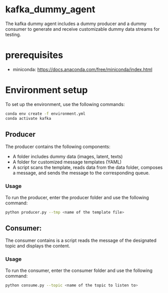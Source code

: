 # kafka_dummy_agent

The kafka dummy agent includes a dummy producer and a dummy consumer to generate and receive customizable dummy data streams for testing.

# prerequisites
* miniconda: https://docs.anaconda.com/free/miniconda/index.html

# Environment setup
To set up the environment, use the following commands:
```bash
conda env create -f environment.yml
conda activate kafka
```

## Producer
The producer contains the following components:
* A folder includes dummy data (images, latent, texts)
* A folder for customized message templates (YAML)
* A script scans the template, reads data from the data folder, composes a message, and sends the message to the corresponding queue.

### Usage
To run the producer, enter the producer folder and use the following command:
```bash
python producer.py --tmp <name of the template file>
```

## Consumer:
The consumer contains is a script reads the message of the designated topic and displays the content.

### Usage
To run the consumer, enter the consumer folder and use the following command:
```bash
python consume.py --topic <name of the topic to listen to>
```

